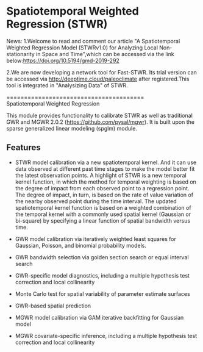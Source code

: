 **S**patiotemporal **W**eighted **R**egression (STWR)
=======================================
News:
1.Welcome to read and comment our article "A Spatiotemporal Weighted Regression Model (STWRv1.0) for Analyzing Local Non-stationarity in Space and Time",which can be accessed via the link below:https://doi.org/10.5194/gmd-2019-292 
     
2.We are now developing a network tool for Fast-STWR. Its trial version can be accessed via http://deeptime.cloud/paleoclimate after registered.This tool is integrated in "Analysizing Data" of STWR.
      
=======================================  
Spatiotemporal Weighted Regression

This module provides functionality to calibrate STWR as well as traditional GWR and MGWR 2.0.2 (https://github.com/pysal/mgwr). It is
built upon the sparse generalized linear modeling (spglm) module. 

Features
--------
- STWR model calibration via a new spatiotemporal kernel. And it can use data observed at different past time stages to make the model 
 better fit the latest observation points. A highlight of STWR is a new temporal kernel function, in which the method for temporal weighting 
 is based on the degree of impact from each observed point to a regression point. The degree of impact, in turn, is based on the rate of 
 value variation of the nearby observed point during the time interval. The updated spatiotemporal kernel function is based on a weighted 
 combination of the temporal kernel with a commonly used spatial kernel (Gaussian or bi-square) by specifying a linear function of spatial 
 bandwidth versus time. 

- GWR model calibration via iteratively weighted least squares for Gaussian,
  Poisson, and binomial probability models.
- GWR bandwidth selection via golden section search or equal interval search
- GWR-specific model diagnostics, including a multiple hypothesis test
  correction and local collinearity
- Monte Carlo test for spatial variability of parameter estimate surfaces
- GWR-based spatial prediction
- MGWR model calibration via GAM iterative backfitting for Gaussian model
- MGWR covariate-specific inference, including a multiple hypothesis test
  correction and local collinearity  

